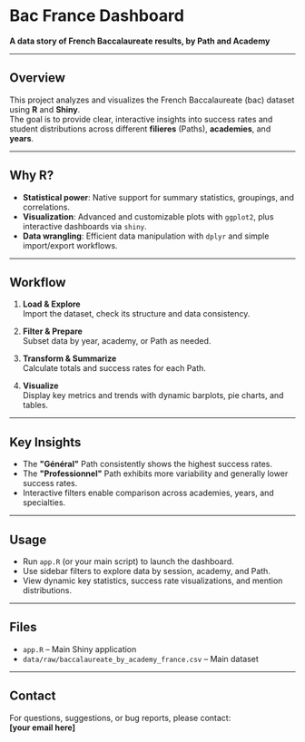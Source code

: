 # Bac France Dashboard

**A data story of French Baccalaureate results, by Path and Academy**

---

## Overview

This project analyzes and visualizes the French Baccalaureate (bac) dataset using **R** and **Shiny**.  
The goal is to provide clear, interactive insights into success rates and student distributions across different **filieres** (Paths), **academies**, and **years**.

---

## Why R?

- **Statistical power**: Native support for summary statistics, groupings, and correlations.  
- **Visualization**: Advanced and customizable plots with `ggplot2`, plus interactive dashboards via `shiny`.  
- **Data wrangling**: Efficient data manipulation with `dplyr` and simple import/export workflows.

---

## Workflow

1. **Load & Explore**  
   Import the dataset, check its structure and data consistency.  

2. **Filter & Prepare**  
   Subset data by year, academy, or Path as needed.  

3. **Transform & Summarize**  
   Calculate totals and success rates for each Path.  

4. **Visualize**  
   Display key metrics and trends with dynamic barplots, pie charts, and tables.

---

## Key Insights

- The **"Général"** Path consistently shows the highest success rates.  
- The **"Professionnel"** Path exhibits more variability and generally lower success rates.  
- Interactive filters enable comparison across academies, years, and specialties.

---

## Usage

- Run `app.R` (or your main script) to launch the dashboard.  
- Use sidebar filters to explore data by session, academy, and Path.  
- View dynamic key statistics, success rate visualizations, and mention distributions.

---

## Files

- `app.R` – Main Shiny application  
- `data/raw/baccalaureate_by_academy_france.csv` – Main dataset

---

## Contact

For questions, suggestions, or bug reports, please contact:  
**[your email here]**

